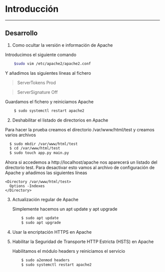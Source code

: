 # Introducción

* * *
## Desarrollo

1. Como ocultar la versión e información de Apache

  Introducimos el siguiente comando
   ```bash
       $sudo vim /etc/apache2/apache2.conf
   ```
  Y añadimos las siguientes líneas al fichero
  > ServerTokens Prod

  > ServerSignature Off

  Guardamos el fichero y reiniciamos Apache
  ```bash
      $ sudo systemctl restart apache2
  ```
2. Deshabilitar el listado de directorios en Apache

  Para hacer la prueba creamos el directorio /var/www/html/test y creamos varios archivos
  ```bash
    $ sudo mkdir /var/www/html/test
    $ cd /var/www/html/test
    $ sudo touch app.py main.py
  ```
  Ahora si accedemos a http://localhost/apache nos aparecerá un listado del directorio test. Para desactivar esto vamos al archivo de configuración de Apache y añadimos las siguientes líneas
  
    <Directory /var/www/html/test>
      Options -Indexes
    </Directory>

3. Actualización regular de Apache

   Simplemente hacemos un apt update y apt upgrade

   ```bash
       $ sudo apt update
       $ sudo apt upgrade
   ```
4. Usar la encriptación HTTPS en Apache

5. Habilitar la Seguridad de Transporte HTTP Estricta (HSTS) en Apache

   Habilitamos el módulo headers y reiniciamos el servicio
   ```bash
       $ sudo a2enmod headers
       $ sudo systemctl restart apache2
  
